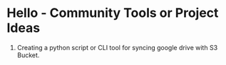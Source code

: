
# Hello - Community Tools or Project Ideas

1. Creating a python script or CLI tool for syncing google drive with S3 Bucket.
